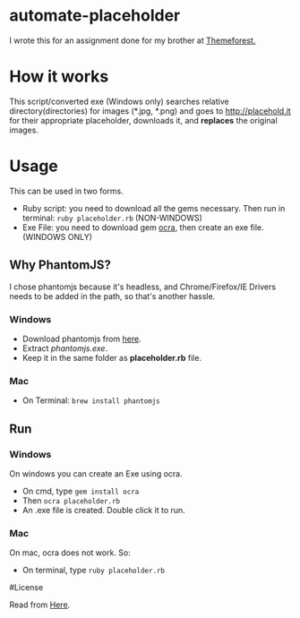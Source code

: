 # automate-placeholder
I wrote this for an assignment done for my brother at [Themeforest.](https://themeforest.net/user/thecreo)

# How it works
This script/converted exe (Windows only) searches relative directory(directories) for images (\*.jpg, \*.png) and goes to http://placehold.it for their appropriate placeholder, downloads it, and **replaces** the original images.

# Usage
This can be used in two forms.
- Ruby script: you need to download all the gems necessary. Then run in terminal: `ruby placeholder.rb` (NON-WINDOWS)
- Exe File: you need to download gem [ocra](https://github.com/larsch/ocra), then create an exe file. (WINDOWS ONLY)

## Why PhantomJS?
I chose phantomjs because it's headless, and Chrome/Firefox/IE Drivers needs to be added in the path, so that's another hassle.

### Windows
- Download phantomjs from [here](http://phantomjs.org/).
- Extract *phantomjs.exe*.  
- Keep it in the same folder as **placeholder.rb** file.   

### Mac
- On Terminal: `brew install phantomjs`  

## Run

### Windows
On windows you can create an Exe using ocra.

- On cmd, type `gem install ocra`
- Then `ocra placeholder.rb`  
- An .exe file is created. Double click it to run.

### Mac
On mac, ocra does not work. So:
- On terminal, type `ruby placeholder.rb`

#License

Read from [Here](https://github.com/rakib-amin/automate-placeholder/blob/master/LICENSE).
